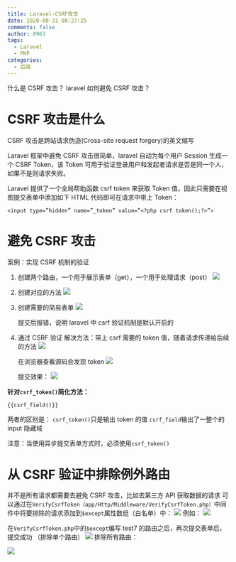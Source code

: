 ```yaml
---
title: Laravel-CSRF攻击
date: 2020-08-31 08:27:25
comments: false
author: 8963
tags:
  - Laravel
  - PHP
categories:
  - 后端
---
```


什么是 CSRF 攻击？
laravel 如何避免 CSRF 攻击？

<!-- more -->

# CSRF 攻击是什么

CSRF 攻击是跨站请求伪造(Cross-site request forgery)的英文缩写

Laravel 框架中避免 CSRF 攻击很简单，laravel 自动为每个用户 Session 生成一个 CSRF Token，该 Token 可用于验证登录用户和发起者请求是否是同一个人，如果不是则请求失败。

Laravel 提供了一个全局帮助函数 csrf token 来获取 Token 值，因此只需要在视图提交表单中添加如下 HTML 代码即可在请求中带上 Token：

```
<input type=”hidden” name=”_token” value=”<?php csrf token();?>”>
```

# 避免 CSRF 攻击

案例：实现 CSRF 机制的验证

1. 创建两个路由，一个用于展示表单（get），一个用于处理请求（post）
   ![](https://cdn.jsdelivr.net/gh/K8963/Imageshack@main/blog/202209070819298.png)

2. 创建对应的方法
   ![](https://cdn.jsdelivr.net/gh/K8963/Imageshack@main/blog/202209070819678.png)

3. 创建需要的简易表单
   ![](https://cdn.jsdelivr.net/gh/K8963/Imageshack@main/blog/202209070820224.png)

   提交后报错，说明 laravel 中 csrf 验证机制是默认开启的

4. 通过 CSRF 验证
   解决方法：带上 csrf 需要的 token 值，随着请求传递给后续的方法
   ![](https://cdn.jsdelivr.net/gh/K8963/Imageshack@main/blog/202209070820984.png)

   在浏览器查看源码会发现 token
   ![](https://cdn.jsdelivr.net/gh/K8963/Imageshack@main/blog/202209070820285.png)

   提交效果：
   ![](https://cdn.jsdelivr.net/gh/K8963/Imageshack@main/blog/202209070820026.png)

**针对`csrf_token()`简化方法：**

```
{{csrf_field()}}
```

两者的区别是：
`csrf_token()`只是输出 token 的值
`csrf_field`输出了一整个的 input 隐藏域

注意：当使用异步提交表单方式时，必须使用`csrf_token()`

# 从 CSRF 验证中排除例外路由

并不是所有请求都需要去避免 CSRF 攻击，比如去第三方 API 获取数据的请求
可以通过在`VerifyCsrfToken（app/Http/Middleware/VerifyCsrfToken.php）`中间件中将要排除的请求添加到`$except`属性数组（白名单）中：
![](https://cdn.jsdelivr.net/gh/K8963/Imageshack@main/blog/202209070820722.png)
例如：
![](https://cdn.jsdelivr.net/gh/K8963/Imageshack@main/blog/202209070820544.png)

在`VerifyCsrfToken.php`中的`$except`编写 test7 的路由之后，再次提交表单后，提交成功
（排除单个路由）
![](https://cdn.jsdelivr.net/gh/K8963/Imageshack@main/blog/202209070820675.png)
排除所有路由：

![](https://cdn.jsdelivr.net/gh/K8963/Imageshack@main/blog/202209070823489.png)